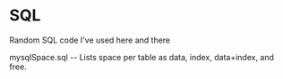 # SQL
Random SQL code I've used here and there

mysqlSpace.sql -- Lists space per table as data, index, data+index, and free.